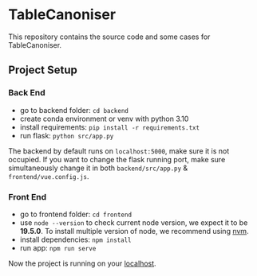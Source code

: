 # TableCanoniser

This repository contains the source code and some cases for TableCanoniser.

## Project Setup

### Back End

- go to backend folder: `cd backend`
- create conda environment or venv with python 3.10
- install requirements: `pip install -r requirements.txt`
- run flask: `python src/app.py`

The backend by default runs on `localhost:5000`, make sure it is not occupied. If you want to change the flask running port, make sure simultaneously change it in both `backend/src/app.py` & `frontend/vue.config.js`.

### Front End

- go to frontend folder: `cd frontend`
- use `node --version` to check current node version, we expect it to be **19.5.0**. To install multiple version of node, we recommend using [nvm](https://github.com/nvm-sh/nvm).
- install dependencies: `npm install`
- run app: `npm run serve`

Now the project is running on your [localhost](http://localhost:8080/).
